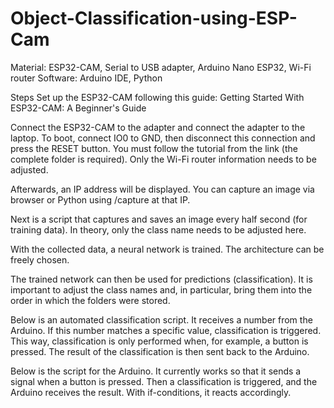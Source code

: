 # Object-Classification-using-ESP-Cam

Material: ESP32-CAM, Serial to USB adapter, Arduino Nano ESP32, Wi-Fi router
Software: Arduino IDE, Python

Steps
Set up the ESP32-CAM following this guide:
Getting Started With ESP32-CAM: A Beginner's Guide

Connect the ESP32-CAM to the adapter and connect the adapter to the laptop.
To boot, connect IO0 to GND, then disconnect this connection and press the RESET button.
You must follow the tutorial from the link (the complete folder is required).
Only the Wi-Fi router information needs to be adjusted.

Afterwards, an IP address will be displayed.
You can capture an image via browser or Python using /capture at that IP.

Next is a script that captures and saves an image every half second (for training data).
In theory, only the class name needs to be adjusted here.

With the collected data, a neural network is trained.
The architecture can be freely chosen.

The trained network can then be used for predictions (classification).
It is important to adjust the class names and, in particular, bring them into the order in which the folders were stored.

Below is an automated classification script.
It receives a number from the Arduino.
If this number matches a specific value, classification is triggered.
This way, classification is only performed when, for example, a button is pressed.
The result of the classification is then sent back to the Arduino.

Below is the script for the Arduino.
It currently works so that it sends a signal when a button is pressed.
Then a classification is triggered, and the Arduino receives the result.
With if-conditions, it reacts accordingly.
